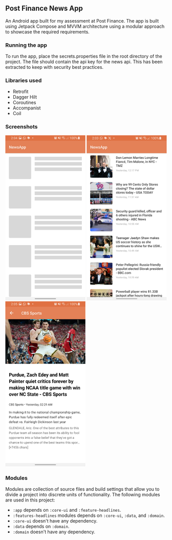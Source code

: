## Post Finance News App
An Android app built for my assessment at Post Finance. The app is built using Jetpack Compose and MVVM architecture using a modular approach to showcase the required requirements.


### Running the app
To run the app, place the secrets.properties file in the root directory of the project. The file should contain the api key for the news api. This has been extracted to keep with security best practices.

### Libraries used
- Retrofit
- Dagger Hilt
- Coroutines
- Accompanist
- Coil

### Screenshots
<img src="screenshots/screenshot_loading.jpeg" width="250">
<img src="screenshots/screenshot_headlines.jpeg" width="250">
<img src="screenshots/screenshot_article.jpeg" width="250">

### Modules

Modules are collection of source files and build settings that allow you to divide a project into discrete units of functionality. The following modules are used in this project:

- `:app` depends on `:core-ui` and `:feature-headlines`.
- `:features-headlines` modules depends on `:core-ui`, `:data`, and `:domain`.
- `:core-ui` doesn't have any dependency.
- `:data` depends on `:domain`.
- `:domain` doesn't have any dependency.